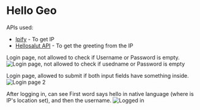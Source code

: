 # Hello Geo



APIs used: 
* [Ipify](https://www.ipify.org/)  - To get IP
* [Hellosalut API](https://fourtonfish.com/project/hellosalut-api/) - To get the greeting from the IP

Login page, not allowed to check if Username or Password is empty.
![Login page, not allowed to check if usedname or Password is empty](https://i.imgur.com/YdQfka2.png)


Login page, allowed to submit if both input fields have something inside.
![Login page 2](https://i.imgur.com/dGw9XyV.png)

After logging in, can see First word says hello in native language (where is IP's location set), and then the username.
![Logged in](https://i.imgur.com/Mgc1qUy.png)

